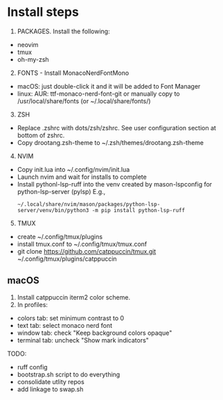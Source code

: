 # Install steps

1. PACKAGES. Install the following:
  - neovim
  - tmux
  - oh-my-zsh

2. FONTS - Install MonacoNerdFontMono
  - macOS: just double-click it and it will be added to Font Manager
  - linux: AUR: ttf-monaco-nerd-font-git
    or manually copy to /usr/local/share/fonts (or ~/.local/share/fonts/)

3. ZSH
  - Replace .zshrc with dots/zsh/zshrc. See user configuration section at bottom of zshrc.
  - Copy drootang.zsh-theme to ~/.zsh/themes/drootang.zsh-theme

4. NVIM
  - Copy init.lua into ~/.config/nvim/init.lua
  - Launch nvim and wait for installs to complete
  - Install pythonl-lsp-ruff into the venv created by mason-lspconfig for python-lsp-server (pylsp)
    E.g.,
    ```
    ~/.local/share/nvim/mason/packages/python-lsp-server/venv/bin/python3 -m pip install python-lsp-ruff
    ```

5. TMUX
  - create ~/.config/tmux/plugins
  - install tmux.conf to ~/.config/tmux/tmux.conf
  - git clone https://github.com/catppuccin/tmux.git ~/.config/tmux/plugins/catppuccin

## macOS

1. Install catppuccin iterm2 color scheme.
2. In profiles:
  - colors tab: set minimum contrast to 0
  - text tab: select monaco nerd font
  - window tab: check "Keep background colors opaque"
  - terminal tab: uncheck "Show mark indicators"

TODO:
- ruff config
- bootstrap.sh script to do everything
- consolidate utlity repos
- add linkage to swap.sh
